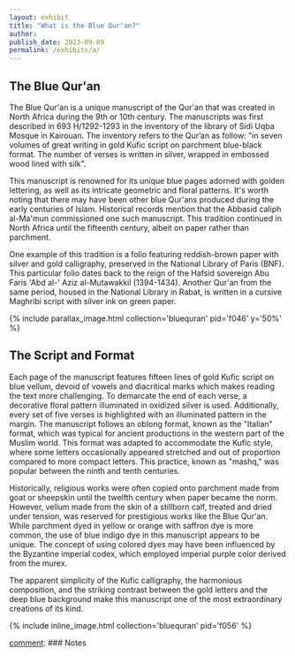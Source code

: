 ```yaml
---
layout: exhibit
title: "What is the Blue Qur'an?"
author: 
publish_date: 2023-09-09
permalink: /exhibits/a/
---
```


## The Blue Qur'an
The Blue Qur'an is a unique manuscript of the Qur'an that was created in North Africa during the 9th or 10th century. The manuscripts was first described in 693 H/1292-1293 in the inventory of the library of Sidi Uqba Mosque in Kairouan. The inventory refers to the Qur’an as follow: "in seven volumes of great writing in gold Kufic script on parchment blue-black format. The number of verses is written in silver, wrapped in embossed wood lined with silk".

This manuscript is renowned for its unique blue pages adorned with golden lettering, as well as its intricate geometric and floral patterns. It's worth noting that there may have been other blue Qur'ans produced during the early centuries of Islam. Historical records mention that the Abbasid caliph al-Ma'mun commissioned one such manuscript. This tradition continued in North Africa until the fifteenth century, albeit on paper rather than parchment.

One example of this tradition is a folio featuring reddish-brown paper with silver and gold calligraphy, preserved in the National Library of Paris (BNF). This particular folio dates back to the reign of the Hafsid sovereign Abu Faris 'Abd al-' Aziz al-Mutawakkil (1394-1434). Another Qur'an from the same period, housed in the National Library in Rabat, is written in a cursive Maghribi script with silver ink on green paper.

{% include parallax_image.html collection='bluequran' pid='f046' y='50%' %}


## The Script and Format

Each page of the manuscript features fifteen lines of gold Kufic script on blue vellum, devoid of vowels and diacritical marks which makes reading the text more challenging. To demarcate the end of each verse, a decorative floral pattern illuminated in oxidized silver is used. Additionally, every set of five verses is highlighted with an illuminated pattern in the margin. The manuscript follows an oblong format, known as the "Italian" format, which was typical for ancient productions in the western part of the Muslim world. This format was adapted to accommodate the Kufic style, where some letters occasionally appeared stretched and out of proportion compared to more compact letters. This practice, known as "mashq," was popular between the ninth and tenth centuries.

Historically, religious works were often copied onto parchment made from goat or sheepskin until the twelfth century when paper became the norm. However, vellum made from the skin of a stillborn calf, treated and dried under tension, was reserved for prestigious works like the Blue Qur'an. While parchment dyed in yellow or orange with saffron dye is more common, the use of blue indigo dye in this manuscript appears to be unique. The concept of using colored dyes may have been influenced by the Byzantine imperial codex, which employed imperial purple color derived from the murex.

The apparent simplicity of the Kufic calligraphy, the harmonious composition, and the striking contrast between the gold letters and the deep blue background make this manuscript one of the most extraordinary creations of its kind.


{% include inline_image.html collection='bluequran' pid='f056' %}




[comment]: XXX[^1]





[comment]: ---

[comment]: ### Notes

[comment]: [^1]: 

[comment]: [^2]: 